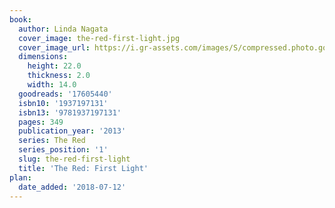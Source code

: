 ```yaml
---
book:
  author: Linda Nagata
  cover_image: the-red-first-light.jpg
  cover_image_url: https://i.gr-assets.com/images/S/compressed.photo.goodreads.com/books/1363059827l/17605440._SX98_.jpg
  dimensions:
    height: 22.0
    thickness: 2.0
    width: 14.0
  goodreads: '17605440'
  isbn10: '1937197131'
  isbn13: '9781937197131'
  pages: 349
  publication_year: '2013'
  series: The Red
  series_position: '1'
  slug: the-red-first-light
  title: 'The Red: First Light'
plan:
  date_added: '2018-07-12'
---
```

